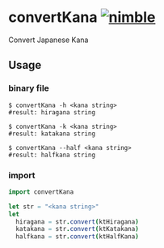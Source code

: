 # convertKana [![nimble](https://raw.githubusercontent.com/yglukhov/nimble-tag/master/nimble.png)](https://github.com/yglukhov/nimble-tag)
Convert Japanese Kana

## Usage

### binary file

```
$ convertKana -h <kana string>
#result: hiragana string

$ convertKana -k <kana string>
#result: katakana string

$ convertKana --half <kana string>
#result: halfkana string
```

### import

```nim
import convertKana

let str = "<kana string>"
let
  hiragana = str.convert(ktHiragana)
  katakana = str.convert(ktKatakana)
  halfkana = str.convert(ktHalfKana)
```
